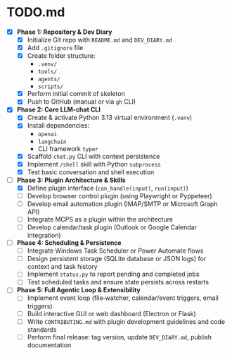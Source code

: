 # TODO.md

- [X] **Phase 1: Repository & Dev Diary**
  - [X] Initialize Git repo with `README.md` and `DEV_DIARY.md`
  - [X] Add `.gitignore` file
  - [X] Create folder structure:
    - `.venv/`
    - `tools/`
    - `agents/`
    - `scripts/`
  - [X] Perform initial commit of skeleton
  - [X] Push to GitHub (manual or via `gh` CLI)

- [X] **Phase 2: Core LLM-chat CLI**
  - [X] Create & activate Python 3.13 virtual environment (`.venv`)
  - [X] Install dependencies:
    - `openai`
    - `langchain`
    - CLI framework `typer`
  - [X] Scaffold `chat.py` CLI with context persistence
  - [X] Implement `/shell` skill with Python `subprocess`
  - [X] Test basic conversation and shell execution

- [ ] **Phase 3: Plugin Architecture & Skills**
  - [X] Define plugin interface (`can_handle(input)`, `run(input)`)
  - [ ] Develop browser control plugin (using Playwright or Pyppeteer)
  - [ ] Develop email automation plugin (IMAP/SMTP or Microsoft Graph API)
  - [ ] Integrate MCPS as a plugin within the architecture
  - [ ] Develop calendar/task plugin (Outlook or Google Calendar integration)

- [ ] **Phase 4: Scheduling & Persistence**
  - [ ] Integrate Windows Task Scheduler or Power Automate flows
  - [ ] Design persistent storage (SQLite database or JSON logs) for context and task history
  - [ ] Implement `status.py` to report pending and completed jobs
  - [ ] Test scheduled tasks and ensure state persists across restarts

- [ ] **Phase 5: Full Agentic Loop & Extensibility**
  - [ ] Implement event loop (file‐watcher, calendar/event triggers, email triggers)
  - [ ] Build interactive GUI or web dashboard (Electron or Flask)
  - [ ] Write `CONTRIBUTING.md` with plugin development guidelines and code standards
  - [ ] Perform final release: tag version, update `DEV_DIARY.md`, publish documentation
